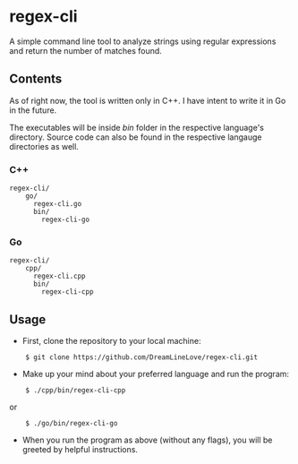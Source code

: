 # regex-cli
A simple command line tool to analyze strings using regular expressions and return the number of matches found.

## Contents
As of right now, the tool is written only in C++. 
I have intent to write it in Go in the future.

The executables will be inside *bin* folder in the respective language's directory. 
Source code can also be found in the respective langauge directories as well.
### C++
```
regex-cli/
    go/
      regex-cli.go
      bin/
        regex-cli-go
```
### Go
```
regex-cli/
    cpp/
      regex-cli.cpp
      bin/
        regex-cli-cpp
```

## Usage
 
- First, clone the repository to your local machine:
```
    $ git clone https://github.com/DreamLineLove/regex-cli.git
```
- Make up your mind about your preferred language and run the program:
```
    $ ./cpp/bin/regex-cli-cpp
```
or
```
    $ ./go/bin/regex-cli-go
```
- When you run the program as above (without any flags), you will be greeted by helpful instructions.

